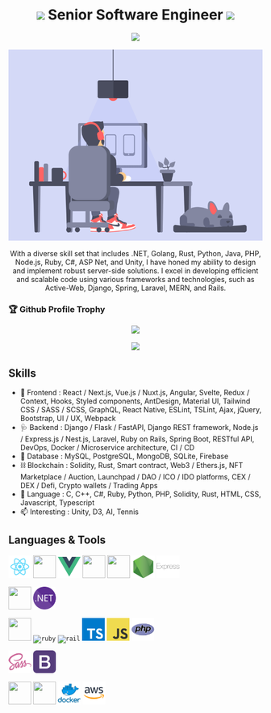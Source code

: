<h1 align="center">
  <img src="https://media.giphy.com/media/hvRJCLFzcasrR4ia7z/giphy.gif" width="28">
    Senior Software Engineer
  <img src="https://media.giphy.com/media/hvRJCLFzcasrR4ia7z/giphy.gif" width="28">
</h1>

<p align="center">
  <img src="https://readme-typing-svg.herokuapp.com/?lines=Creative,%20Passionate%20and%20Result-oriented%20Software%20Engineer;7%2B%20years%20of%20hands-on%20experience;&center=true&width=800&height=45">
</p>

<p align="center">
  <img src="https://raw.githubusercontent.com/radomangutic/profile/main/1688467501706.gif" />
</p>

<p align="center">
    With a diverse skill set that includes .NET, Golang, Rust, Python, Java, PHP, Node.js, Ruby, C#, ASP Net, and Unity, I have honed my ability to design and implement robust server-side solutions. I excel in developing efficient and scalable code using various frameworks and technologies, such as Active-Web, Django, Spring, Laravel, MERN, and Rails.
</p>

<h3>🏆 Github Profile Trophy</h3>
<p align="center">
  <img src="https://github-profile-trophy.vercel.app/?username=inteldev2080&column=7&theme=onedark"/>
</p>
<p align = "center">
  <img src = "https://github-readme-stats.vercel.app/api/top-langs/?username=inteldev2080&langs_count=8&layout=compact&theme=tokyonight&include_all_commits=true&line_height=27">
</p>

## Skills

- 🎉 Frontend : React / Next.js, Vue.js / Nuxt.js, Angular, Svelte, Redux / Context, Hooks, Styled components, AntDesign, Material UI, Tailwind CSS / SASS / SCSS, GraphQL, React Native, ESLint, TSLint, Ajax, jQuery, Bootstrap, UI / UX, Webpack
- 🩺 Backend : Django / Flask / FastAPI, Django REST framework, Node.js / Express.js / Nest.js, Laravel, Ruby on Rails, Spring Boot, RESTful API, DevOps, Docker / Microservice architecture, CI / CD
- 🧩 Database : MySQL, PostgreSQL, MongoDB, SQLite, Firebase
- ⛓️ Blockchain : Solidity, Rust, Smart contract, Web3 / Ethers.js, NFT Marketplace / Auction, Launchpad / DAO / ICO / IDO platforms, CEX / DEX / Defi, Crypto wallets / Trading Apps
- 💬 Language : C, C++, C#, Ruby, Python, PHP, Solidity, Rust, HTML, CSS, Javascript, Typescript
- 📫 Interesting : Unity, D3, AI, Tennis

## Languages & Tools

<code><img height="45" width="45" src="https://raw.githubusercontent.com/github/explore/80688e429a7d4ef2fca1e82350fe8e3517d3494d/topics/react/react.png"></code>
<code><img height="45" width="45" src="https://cdn.worldvectorlogo.com/logos/next-js.svg"></code>
<code><img height="45" width="45" src="https://raw.githubusercontent.com/github/explore/80688e429a7d4ef2fca1e82350fe8e3517d3494d/topics/vue/vue.png"></code>
<code><img height="45" width="45" src="https://www.vectorlogo.zone/logos/nuxtjs/nuxtjs-icon.svg"></code>
<code><img height="45" width="45" src="https://angular.io/assets/images/logos/angular/angular.svg"></code>
<code><img height="45" width="45" src="https://raw.githubusercontent.com/github/explore/80688e429a7d4ef2fca1e82350fe8e3517d3494d/topics/nodejs/nodejs.png"></code>
<code><img height="45" width="45" src="https://raw.githubusercontent.com/github/explore/80688e429a7d4ef2fca1e82350fe8e3517d3494d/topics/express/express.png"></code>
<!-- <code><img height="45" width="45" src="https://camo.githubusercontent.com/263164b2849cb40f0c6eaea2cf8406dda9d124aefce42ab5bd30f83d3133aef0/68747470733a2f2f63646e2e69636f6e73636f75742e636f6d2f69636f6e2f667265652f706e672d36342f6c61726176656c2d3232363031352e706e67" alt='laravel'></code> -->
<code><img height="45" width="45" src="https://profilinator.rishav.dev/skills-assets/codeigniter.svg"></code>
<code><img height="45" width="45" src="https://raw.githubusercontent.com/github/explore/80688e429a7d4ef2fca1e82350fe8e3517d3494d/topics/dotnet/dotnet.png"></code>
<!-- <code><img height="45" width="45" src="https://camo.githubusercontent.com/b68ee2443882c03a011ea49e1b6bcbe7bd994e1da6a980291557a3fd89348322/68747470733a2f2f63646e2e69636f6e73636f75742e636f6d2f69636f6e2f667265652f706e672d36342f707974686f6e2d322d3232363035312e706e67" alt='python'></code> -->
<!-- <code><img height="45" width="45" src="https://camo.githubusercontent.com/c617d01a7ffe0d5033ba5605b5097d1e09603d9e9ca3cb9ae1b2ab6a30d1f6dc/68747470733a2f2f63646e2e69636f6e73636f75742e636f6d2f69636f6e2f667265652f706e672d36342f646a616e676f2d31312d313137353033362e706e67" alt='django'></code> -->
<code><img height="45" width="45" src="https://profilinator.rishav.dev/skills-assets/nestjs.svg"></code>
<code><img height="45" width="45" src="https://encrypted-tbn0.gstatic.com/images?q=tbn:ANd9GcTs8Blzp6aega6pMnSJ_l9X6c_tUHTGJ3YiEZ1raKjYe08Ihuw07LTHexzHkwlsI9hZhTk&usqp=CAU" alt="ruby"></code>
<code><img height="45" width="45" src="https://encrypted-tbn0.gstatic.com/images?q=tbn:ANd9GcQmI7XX65yG1TKMJhJaAXnYp2Dn48bVOqP7wNByu2A9Jdx2FRIm9EOLb-RqhKKLyK1Vwxc&usqp=CAU" alt='rail'></code>
<code><img height="45" width="45" src="https://raw.githubusercontent.com/github/explore/80688e429a7d4ef2fca1e82350fe8e3517d3494d/topics/typescript/typescript.png"></code>
<code><img height="45" width="45" src="https://raw.githubusercontent.com/github/explore/80688e429a7d4ef2fca1e82350fe8e3517d3494d/topics/javascript/javascript.png"></code>
<code><img height="45" width="45" src="https://raw.githubusercontent.com/github/explore/80688e429a7d4ef2fca1e82350fe8e3517d3494d/topics/php/php.png"></code>
<!-- <code><img height="45" width="45" src="https://camo.githubusercontent.com/be406e7fcc11cd6204d544a8e1e3a168cd57a6fbf1d3b455830feeb85ef1ec76/68747470733a2f2f63646e2e6a7364656c6976722e6e65742f67682f64657669636f6e732f64657669636f6e2f69636f6e732f6373686172702f6373686172702d6f726967696e616c2e737667" alt='C#'></code> -->
<code><img height="45" width="45" src="https://raw.githubusercontent.com/github/explore/80688e429a7d4ef2fca1e82350fe8e3517d3494d/topics/sass/sass.png"></code>
<code><img height="45" width="45" src="https://raw.githubusercontent.com/github/explore/80688e429a7d4ef2fca1e82350fe8e3517d3494d/topics/bootstrap/bootstrap.png"></code>
<!-- <code><img height="45" width="45" src="https://icons-for-free.com/iconfiles/png/512/jquery+icon-1320185152994214115.png" alt='tailwind'></code> -->
<!-- <code><img height="45" width="45" src="https://camo.githubusercontent.com/2582ec2237a3a1fbd34e9b57332b72be27a7facb32abe7c2335e5f86e5f457a8/68747470733a2f2f63646e2e6a7364656c6976722e6e65742f67682f64657669636f6e732f64657669636f6e2f69636f6e732f6d7973716c2f6d7973716c2d6f726967696e616c2e737667"></code> -->
<!-- <code><img height="45" width="45" src="https://profilinator.rishav.dev/skills-assets/mongodb-original-wordmark.svg" alt="MongoDB" /></code> -->
<code><img height="45" width="45" src="https://cdn.iconscout.com/icon/free/png-256/postgresql-226047.png"></code>
<code><img height="45" width="45" src="https://www.vectorlogo.zone/logos/figma/figma-icon.svg"></code>
<code><img height="45" width="45" src="https://raw.githubusercontent.com/github/explore/80688e429a7d4ef2fca1e82350fe8e3517d3494d/topics/docker/docker.png" ></code>
<code><img height="45" width="45" src="https://raw.githubusercontent.com/github/explore/80688e429a7d4ef2fca1e82350fe8e3517d3494d/topics/aws/aws.png"></code>
<!-- <code><img height="45" width="45" src="https://camo.githubusercontent.com/add2c9721e333f0043ac938f3dadbc26a282776e01b95b308fcaba5afaf74ae3/68747470733a2f2f6173736574732e76657263656c2e636f6d2f696d6167652f75706c6f61642f76313538383830353835382f7265706f7369746f726965732f76657263656c2f6c6f676f2e706e67"></code> -->

<!-- <div align="center">
  <h2>
    <img src='https://raw.githubusercontent.com/ShahriarShafin/ShahriarShafin/main/Assets/handshake.gif' width="100px" />
      How to reach me
    <img src='https://raw.githubusercontent.com/ShahriarShafin/ShahriarShafin/main/Assets/handshake.gif' width="100px" />
  </h2>

  <div align="center"> 
    <a href="mailto:virus.old.dev@gmail.com" target="_blank" rel="noopener noreferrer"><img src="https://img.icons8.com/fluency/2x/gmail-new.png"  width="40" /></a>
    &nbsp;&nbsp;
    <a href="https://join.skype.com/invite/pvyBEgeRg6NU" target="_blank" rel="noopener noreferrer"><img src="https://img.icons8.com/color/2x/skype.png"  width="40" /></a>
    &nbsp;&nbsp;
    <a href="https://t.me/JSun67" target="_blank" rel="noopener noreferrer"><img src="https://img.icons8.com/color/2x/telegram-app.png"  width="40" /></a>
    &nbsp;&nbsp;
    <a href="https://discord.gg/virusold" target="_blank" rel="noopener noreferrer"><img src="https://img.icons8.com/color/2x/discord.png"  width="40" /></a>
  </div>
</div> -->
